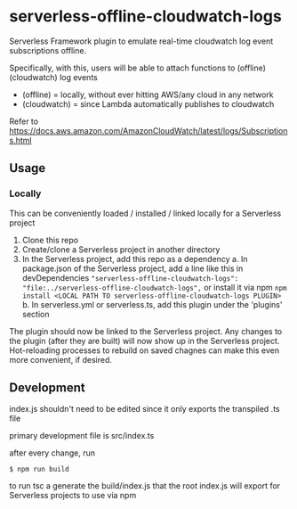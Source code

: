 # serverless-offline-cloudwatch-logs

Serverless Framework plugin to emulate real-time cloudwatch log event subscriptions offline.

Specifically, with this, users will be able to attach functions to (offline) (cloudwatch) log events
- (offline) = locally, without ever hitting AWS/any cloud in any network
- (cloudwatch) = since Lambda automatically publishes to cloudwatch

Refer to https://docs.aws.amazon.com/AmazonCloudWatch/latest/logs/Subscriptions.html

## Usage

### Locally

This can be conveniently loaded / installed / linked locally for a Serverless project

1. Clone this repo
2. Create/clone a Serverless project in another directory
3. In the Serverless project, add this repo as a dependency
    a. In package.json of the Serverless project, add a line like this in devDependencies
        ```
        "serverless-offline-cloudwatch-logs": "file:../serverless-offline-cloudwatch-logs",
        ```
        or install it via npm
        ```
        npm install <LOCAL PATH TO serverless-offline-cloudwatch-logs PLUGIN>
        ```
    b. In serverless.yml or serverless.ts, add this plugin under the 'plugins' section

The plugin should now be linked to the Serverless project.
Any changes to the plugin (after they are built) will now show up in the Serverless project.
Hot-reloading processes to rebuild on saved chagnes can make this even more convenient, if desired.

## Development

index.js shouldn't need to be edited since it only exports the transpiled .ts file

primary development file is src/index.ts

after every change, run
```
$ npm run build
```
to run tsc a generate the build/index.js that the root index.js will export for Serverless projects to use via npm